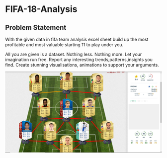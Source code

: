 # FIFA-18-Analysis

## Problem Statement
With the given data in fifa team analysis excel sheet build up the most profitable and most valuable starting 11 to play under you.


All you are given is a dataset. Nothing less. Nothing more. Let your imagination run free.
Report any interesting trends,patterns,insights you find. Create stunning visualisations,
animations to support your arguments.

![img](./fifa.png)
